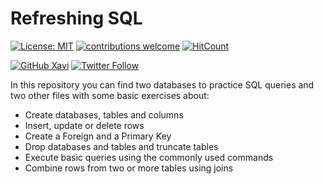 # Refreshing SQL

<!-- badges: start -->
[![License: MIT](https://img.shields.io/badge/License-MIT-blue.svg)](https://opensource.org/licenses/MIT)
[![contributions welcome](https://img.shields.io/badge/contributions-welcome-brightgreen.svg?style=flat)](https://github.com/dwyl/esta/issues)
[![HitCount](http://hits.dwyl.com/xavivg91/refreshing-SQL.svg)](http://hits.dwyl.com/xavivg91/refreshing-SQL)
<!-- badges: end -->

[![GitHub Xavi](https://img.shields.io/github/followers/xavivg91?label=follow&style=social)](https://github.com/xavivg91/)
[![Twitter Follow](https://img.shields.io/twitter/follow/Xavier91vg.svg?style=social)](https://twitter.com/Xavier91vg)

In this repository you can find two databases to practice SQL queries and two other files with some basic exercises about:

* Create databases, tables and columns 
* Insert, update or delete rows
* Create a Foreign and a Primary Key
* Drop databases and tables and truncate tables
* Execute basic queries using the commonly used commands
* Combine rows from two or more tables using joins
